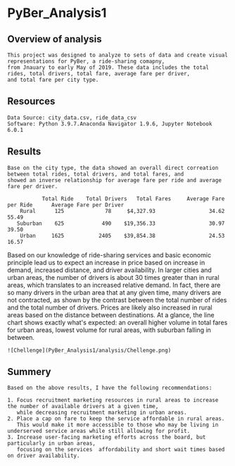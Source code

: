 # PyBer_Analysis1

## Overview of analysis
    This project was designed to analyze to sets of data and create visual representations for PyBer, a ride-sharing comapny,
    from Jnauary to early May of 2019. These data includes the total rides, total drivers, total fare, average fare per driver, 
    and total fare per city type.
## Resources
    Data Source: city_data.csv, ride_data_csv
    Software: Python 3.9.7.Anaconda Navigator 1.9.6, Jupyter Notebook 6.0.1
## Results
    Base on the city type, the data showed an overall direct correation between total rides, total drivers, and total fares, and
    showed an inverse relationship for average fare per ride and average fare per driver.
    
               Total Ride    Total Drivers   Total Fares     Average Fare per Ride      Average Fare per Driver
        Rural	   125	           78	  $4,327.93	                34.62	                  55.49
       Suburban	   625	          490	 $19,356.33	                30.97	                  39.50
        Urban	  1625	         2405	 $39,854.38	                24.53	                  16.57  


       
Based on our knowledge of ride-sharing services and basic economic principle lead us to expect an increase in price based on increase in demand,
increased distance, and driver availability. In larger cities and urban areas, the number of drivers is about 30 times greater than in rural areas, 
which translates to an increased relative demand. In fact, there are so many drivers in the urban area that at any given time, 
many drivers are not contracted, as shown by the contrast between the total number of rides and the total number of drivers.
Prices are likely also increased in rural areas based on the distance between destinations. At a glance, the line chart shows exactly what's expected:
an overall higher volume in total fares for urban areas, lowest volume for rural areas, with suburban falling in between. 
       
    
    ![Chellenge](PyBer_Analysis1/analysis/Chellenge.png)
   
    
## Summery
    Based on the above results, I have the following recommendations:

    1. Focus recruitment marketing resources in rural areas to increase the number of available drivers at a given time, 
       while decreasing recruitment marketing in urban areas.
    2. Place a cap on fare to keep the service affordable in rural areas. 
       This would make it more accessible to those who may be living in underserved service areas while still allowing for profit. 
    3. Increase user-facing marketing efforts across the board, but particularly in urban areas, 
       focusing on the services  affordability and short wait times based on driver availability.
